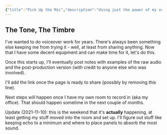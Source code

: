 ```yaml
---
{"title":"Pick Up the Mic","description":"Using just the power of my voice!","date":"2021-07-09","tags":["voiceover","audio","recording"],"dg-publish":true,"created":"2021-07-09T11:38:42","updated":"2025-08-09T22:41:14-04:00","permalink":"/notes/2021/pick-up-the-mic/","dgPassFrontmatter":true}
---
```



## The Tone, The Timbre

I've wanted to do voiceover work for years. There's always been something else keeping me from trying it - well, at least from sharing anything. Now that I have some decent equipment and can make time for it, let's do this.

Once this starts up, I'll eventually post notes with examples of the raw audio and the post-production version (with credit to anyone else who was involved).

I'll add the link once the page is ready to share (possibly by removing this line).

Next steps will happen once I have my own room to record in (aka my office). That should happen sometime in the next couple of months.

Update (2021-11-10): this is the weekend that it's __actually__ happening, at least getting my stuff moved into the room and set up. I'll figure out stuff like keeping echo to a minimum and where to place panels to absorb the most sound.
